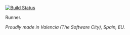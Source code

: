 [![Build Status](https://travis-ci.org/justojs/justo-runner.svg)](https://travis-ci.org/justojs/justo-runner)

Runner.

*Proudly made in Valencia (The Software City), Spain, EU.*
